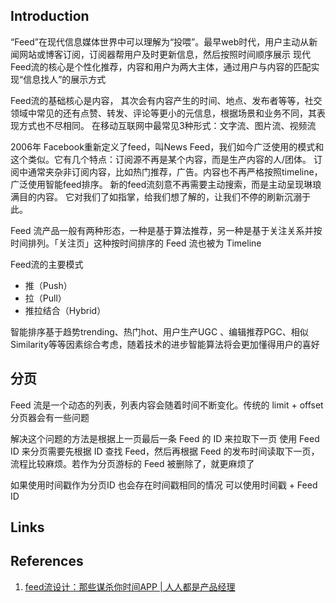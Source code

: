 ## Introduction

“Feed”在现代信息媒体世界中可以理解为“投喂”。最早web时代，用户主动从新闻网站或博客订阅，订阅器帮用户及时更新信息，然后按照时间顺序展示
现代Feed流的核心是个性化推荐，内容和用户为两大主体，通过用户与内容的匹配实现“信息找人”的展示方式

Feed流的基础核心是内容，
其次会有内容产生的时间、地点、发布者等等，社交领域中常见的还有点赞、转发、评论等更小的元信息，根据场景和业务不同，其表现方式也不尽相同。
在移动互联网中最常见3种形式：文字流、图片流、视频流

2006年 Facebook重新定义了feed，叫News Feed，我们如今广泛使用的模式和这个类似。它有几个特点：订阅源不再是某个内容，而是生产内容的人/团体。
订阅中通常夹杂非订阅内容，比如热门推荐，广告。内容也不再严格按照timeline，广泛使用智能feed排序。
新的feed流刻意不再需要主动搜索，而是主动呈现琳琅满目的内容。
它对我们了如指掌，给我们想了解的，让我们不停的刷新沉溺于此。





Feed 流产品一般有两种形态，一种是基于算法推荐，另一种是基于关注关系并按时间排列。「关注页」这种按时间排序的 Feed 流也被为 Timeline





Feed流的主要模式
- 推（Push）
- 拉（Pull）
- 推拉结合（Hybrid）




智能排序基于趋势trending、热门hot、用户生产UGC 、编辑推荐PGC、相似Similarity等等因素综合考虑，随着技术的进步智能算法将会更加懂得用户的喜好



## 分页

Feed 流是一个动态的列表，列表内容会随着时间不断变化。传统的 limit + offset 分页器会有一些问题

解决这个问题的方法是根据上一页最后一条 Feed 的 ID 来拉取下一页 使用 Feed ID 来分页需要先根据 ID 查找 Feed，然后再根据 Feed 的发布时间读取下一页，流程比较麻烦。若作为分页游标的 Feed 被删除了，就更麻烦了

如果使用时间戳作为分页ID 也会存在时间戳相同的情况 可以使用时间戳 + Feed ID









## Links



## References

1. [feed流设计：那些谋杀你时间APP | 人人都是产品经理](https://www.woshipm.com/pd/773523.html)
